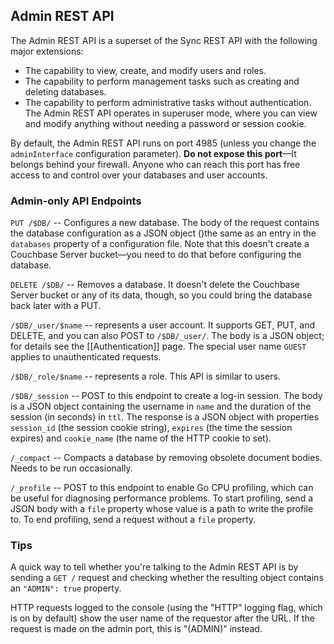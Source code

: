 ## Admin REST API

The Admin REST API is a superset of the Sync REST API with the following major extensions:

* The capability to view, create, and modify users and roles.
* The capability to perform management tasks such as creating and deleting databases.
* The capability to perform administrative tasks without authentication.  The Admin REST API operates in superuser mode, where you can view and modify anything without needing a password or session cookie.

By default, the Admin REST API runs on port 4985 (unless you change the `adminInterface` configuration parameter). **Do not expose this port**—It belongs behind your firewall. Anyone who can reach this port has free access to and control over your databases and user accounts.



### Admin-only API Endpoints

`PUT /$DB/` -- Configures a new database. The body of the request contains the database configuration as a JSON object ()the same as an entry in the `databases` property of a configuration file. Note that this doesn't create a Couchbase Server bucket—you need to do that before configuring the database.

`DELETE /$DB/` -- Removes a database. It doesn't delete the Couchbase Server bucket or any of its data, though, so you could bring the database back later with a PUT.

`/$DB/_user/$name` -- represents a user account. It supports GET, PUT, and DELETE, and you can also POST to `/$DB/_user/`. The body is a JSON object; for details see the [[Authentication]] page. The special user name `GUEST` applies to unauthenticated requests.

`/$DB/_role/$name` -- represents a role. This API is similar to users.

`/$DB/_session` -- POST to this endpoint to create a log-in session. The body is a JSON object containing the username in `name` and the duration of the session (in seconds) in `ttl`. The response is a JSON object with properties `session_id` (the session cookie string), `expires` (the time the session expires) and `cookie_name` (the name of the HTTP cookie to set).

`/_compact` -- Compacts a database by removing obsolete document bodies. Needs to be run occasionally.

`/_profile` -- POST to this endpoint to enable Go CPU profiling, which can be useful for diagnosing performance problems. To start profiling, send a JSON body with a `file` property whose value is a path to write the profile to. To end profiling, send a request without a `file` property.

### Tips

A quick way to tell whether you're talking to the Admin REST API is by sending a `GET /` request and checking whether the resulting object contains an `"ADMIN": true` property.

HTTP requests logged to the console (using the "HTTP" logging flag, which is on by default) show the user name of the requestor after the URL. If the request is made on the admin port, this is "(ADMIN)" instead.
